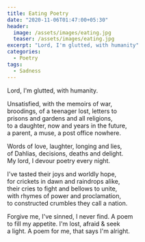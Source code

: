 ```yaml
---
title: Eating Poetry 
date: "2020-11-06T01:47:00+05:30"
header:
  image: /assets/images/eating.jpg
  teaser: /assets/images/eating.jpg
excerpt: "Lord, I'm glutted, with humanity"
categories:
  - Poetry
tags:
  - Sadness
---
```


Lord, I'm glutted, with humanity.

Unsatisfied, with the memoirs of war,  
broodings, of a teenager lost, letters to  
prisons and gardens and all religions,  
to a daughter, now and years in the future,  
a parent, a muse, a post office nowhere.

Words of love, laughter, longing and lies,  
of Dahlias, decisions, deaths and delight.  
My lord, I devour poetry every night.

I've tasted their joys and worldly hope,  
for crickets in dawn and raindrops alike,  
their cries to fight and bellows to unite,  
with rhymes of power and proclamation,  
to constructed crumbles they call a nation.

Forgive me, I've sinned, I never find. A poem  
to fill my appetite. I'm lost, afraid & seek  
a light. A poem for me, that says I'm alright.
